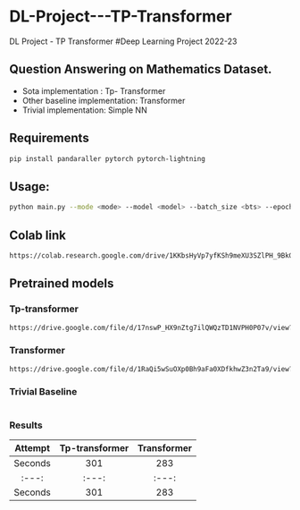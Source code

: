 # DL-Project---TP-Transformer
DL Project - TP Transformer
#Deep Learning Project 2022-23
## Question Answering on Mathematics Dataset. 
- Sota implementation : Tp- Transformer
- Other baseline implementation: Transformer
- Trivial implementation: Simple NN

## Requirements
```bash
pip install pandaraller pytorch pytorch-lightning
```
## Usage:
```bash
python main.py --mode <mode> --model <model> --batch_size <bts> --epochs <n> --train_pct <pct> --test_pct <pct>
```

## Colab link
```bash
https://colab.research.google.com/drive/1KKbsHyVp7yfKSh9meXU3SZlPH_9BkGz5#scrollTo=eEG-73l8abXg
```

## Pretrained models
### Tp-transformer
```bash
https://drive.google.com/file/d/17nswP_HX9nZtg7ilQWQzTD1NVPH0P07v/view?usp=sharing
```
### Transformer
```bash
https://drive.google.com/file/d/1RaQi5wSuOXp0Bh9aFa0XDfkhwZ3n2Ta9/view?usp=sharing
```
### Trivial Baseline
```bash
```

### Results
| Attempt | Tp-transformer    | Transformer    |
| :---:   | :---: | :---: |
| Seconds | 301   | 283   |
| :---:   | :---: | :---: |
| Seconds | 301   | 283   |

